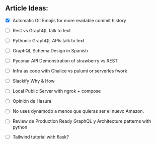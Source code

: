 ## Article Ideas:
- [x] Automatic Git Emojis for more readable commit history
- [ ] Rest vs GraphQL talk to text
- [ ] Pythonic GraphQL APIs talk to text
- [ ] GraphQL Schema Design in Spanish
- [ ] Pyconar API Demonstration of strawberry vs REST
- [ ] Infra as code with Chalice vs pulumi or serverles fwork
- [ ] Slackify Why & How
- [ ] Local Public Server with ngrok + compose
- [ ] Opinión de Hasura
- [ ] No uses dynamodb a menos que quieras ser el nuevo Amazon.
- [ ] Review de Production Ready GraphQL y Architecture patterns with python
- [ ] Tailwind tutorial with flask?

